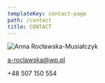 ```yaml
---
templateKey: contact-page
path: /contact
title: CONTACT
---
```

<div class="wrapper container">
    <div class="row middle-xs center-xs contact__container--row">
        <div class="col-xs-12 col-md-6 contact-photo">

![Anna Rocławska-Musiałczyk](/img/anna-roclawska-musialczyk011.jpg "Anna Rocławska-Musiałczyk")
        </div>
        <div class="col-xs-12 col-md-6 contact-details">
            <p class="contact__email">a-roclawska@wp.pl</p>
            <p class="contact__phone">+48 507 150 554</p>
        </div>
    </div>
</div>
